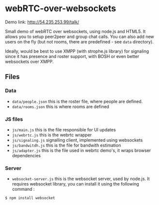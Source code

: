 webRTC-over-websockets
======================

Demo link: http://54.235.253.99/talk/

Small demo of webRTC over websockets, using node.js and HTML5. It allows you to setup peer2peer and group chat calls. You can also add new users on the fly (but not rooms, there are predefined - see `data` directory). 

Ideally, would be best to use XMPP (with strophe.js library) for signaling since it has presence and roster support, with BOSH or even better websockets over XMPP. 


Files
-------
### Data

- `data/people.json` this is the roster file, where people are defined. 
- `data/rooms.json` this is where rooms are defined

### JS files

- `js/main.js` this is the file responsible for UI updates 
- `js/webrtc.js` this is the webrtc wrapper
- `js/signaling.js` signalling client, implemented using websockets
- `js/bandwitdh.js` this is the file for bandwith estimation
- `js/adapter.js` this is the file used in webrtc demo's, it wraps browser dependencies

### Server
- `websocket-server.js` this is the websocket server, used by node.js. It requires websocket library, you can install it using the following command : 
```sh
$ npm install websocket
```



